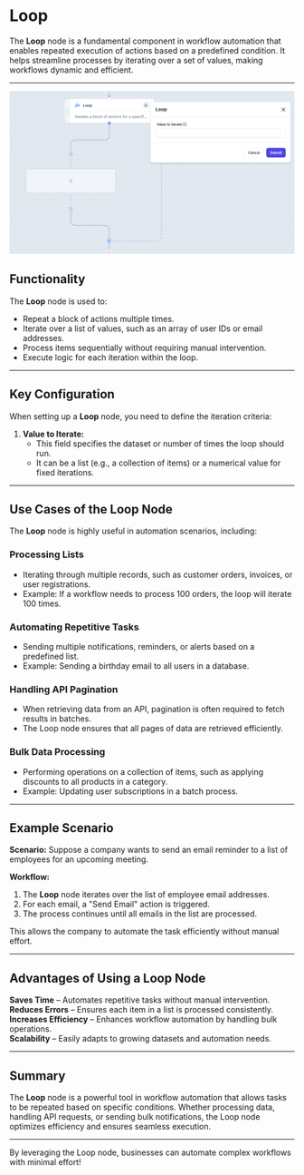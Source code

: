 # **Loop**

The **Loop** node is a fundamental component in workflow automation that enables repeated execution of actions based on a predefined condition. It helps streamline processes by iterating over a set of values, making workflows dynamic and efficient.

---

![alt text](../../assests/workflow-logics/assests%20loops/loop.png)

## **Functionality**

The **Loop** node is used to:

- Repeat a block of actions multiple times.
- Iterate over a list of values, such as an array of user IDs or email addresses.
- Process items sequentially without requiring manual intervention.
- Execute logic for each iteration within the loop.

---

## **Key Configuration**

When setting up a **Loop** node, you need to define the iteration criteria:

1. **Value to Iterate:**  
   - This field specifies the dataset or number of times the loop should run.
   - It can be a list (e.g., a collection of items) or a numerical value for fixed iterations.

---

## **Use Cases of the Loop Node**

The **Loop** node is highly useful in automation scenarios, including:

### **Processing Lists**

- Iterating through multiple records, such as customer orders, invoices, or user registrations.
- Example: If a workflow needs to process 100 orders, the loop will iterate 100 times.

### **Automating Repetitive Tasks**

- Sending multiple notifications, reminders, or alerts based on a predefined list.
- Example: Sending a birthday email to all users in a database.

### **Handling API Pagination**

- When retrieving data from an API, pagination is often required to fetch results in batches.
- The Loop node ensures that all pages of data are retrieved efficiently.

### **Bulk Data Processing**

- Performing operations on a collection of items, such as applying discounts to all products in a category.
- Example: Updating user subscriptions in a batch process.

---

## **Example Scenario**

**Scenario:** Suppose a company wants to send an email reminder to a list of employees for an upcoming meeting.  

**Workflow:**

1. The **Loop** node iterates over the list of employee email addresses.
2. For each email, a "Send Email" action is triggered.
3. The process continues until all emails in the list are processed.

This allows the company to automate the task efficiently without manual effort.

---

## **Advantages of Using a Loop Node**

**Saves Time** – Automates repetitive tasks without manual intervention.
**Reduces Errors** – Ensures each item in a list is processed consistently.  
**Increases Efficiency** – Enhances workflow automation by handling bulk operations.  
**Scalability** – Easily adapts to growing datasets and automation needs.

---

## **Summary**

The **Loop** node is a powerful tool in workflow automation that allows tasks to be repeated based on specific conditions. Whether processing data, handling API requests, or sending bulk notifications, the Loop node optimizes efficiency and ensures seamless execution.

---
By leveraging the Loop node, businesses can automate complex workflows with minimal effort!
